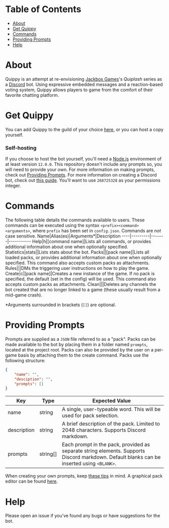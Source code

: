 # Table of Contents
- [About](#about)
- [Get Quippy](#get-quippy)
- [Commands](#commands)
- [Providing Prompts](#providing-prompts)
- [Help](#help)
# About
Quippy is an attempt at re-envisioning [Jackbox Games](https://www.jackboxgames.com/)'s *Quiplash* series as a [Discord](https://discord.com/) bot.  Using expressive embedded messages and a reaction-based voting system, Quippy allows players to game from the comfort of their favorite chatting platform.
# Get Quippy
You can add Quippy to the guild of your choice [here](https://discord.com/api/oauth2/authorize?client_id=728076304271802439&permissions=268725328&scope=bot), or you can host a copy yourself.
### Self-hosting
If you choose to host the bot yourself, you'll need a [Node.js](https://nodejs.org/en/) environment of at least version `12.0.0`.  This repository doesn't include any prompts so, you will need to provide your own.  For more information on making prompts, check out [Providing Prompts](#providing-prompts). For more information on creating a Discord bot, check out [this guide](https://github.com/reactiflux/discord-irc/wiki/Creating-a-discord-bot-&-getting-a-token). You'll want to use `268725328` as your permissions integer.
# Commands
The following table details the commands available to users. These commands can be executed using the syntax `<prefix><command> <arguments>`, where `prefix` has been set in `config.json`. Commands are *not* case sensitive.
Name|Alias(es)|Arguments*|Description
----|---------|-------|-----------
Help|h|[command name]|Lists all commands, or provides additional information about one when optionally specified.
Statistics|stats||Lists stats about the bot.
Packs||[pack name]|Lists all loaded packs, or provides additional information about one when optionally specified. This command also accepts custom packs as attachments.
Rules|||DMs the triggering user instructions on how to play the game.
Create|c|[pack name]|Creates a new instance of the game. If no pack is specified, the default (set in the config) will be used. This command also accepts custom packs as attachments.
Clean|||Deletes any channels the bot created that are no longer linked to a game (these usually result from a mid-game crash).

\*Arguments surrounded in brackets (`[]`) are optional.
# Providing Prompts
Prompts are supplied as a `JSON` file referred to as a "pack".  Packs can be made available to the bot by placing them in a folder named `prompts`, located at the project root. Packs can also be provided by the user on a per-game basis by attaching them to the create command. Packs use the following structure:
```json
{
    "name": "",
    "desciption": "",
    "prompts": []
}
```
Key|Type|Expected Value
---|----|-----
name|string|A single, user-typeable word.  This will be used for pack selection.
description|string|A brief description of the pack. Limited to 2048 characters. Supports Discord markdown.
prompts|string[]|Each prompt in the pack, provided as separate string elements. Supports Discord markdown. Default blanks can be inserted using `<BLANK>`.

When creating your own prompts, keep [these tips](https://www.jackboxgames.com/the-science-of-creating-a-quiplash-prompt/) in mind. A graphical pack editor can be found [here](https://quippybot.ml/).
# Help
Please open an issue if you've found any bugs or have suggestions for the bot.

